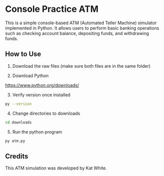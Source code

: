 # Console Practice ATM

This is a simple console-based ATM (Automated Teller Machine) simulator implemented in Python. It allows users to perform basic banking operations such as checking account balance, depositing funds, and withdrawing funds.


## How to Use

1. Download the raw files (make sure both files are in the same folder)
   
2. Download Python

https://www.python.org/downloads/

3. Verify version once installed

```bash
py --version
```

4. Change directories to downloads
```bash
cd downloads
```

5. Run the python program
```bash
py atm.py
```

## Credits

This ATM simulation was developed by Kat White.
